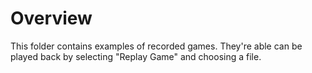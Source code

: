 # Overview
This folder contains examples of recorded games. They're able can be played back by selecting "Replay Game" and choosing a file.